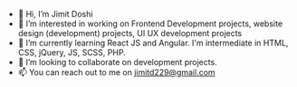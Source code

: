 - 👋 Hi, I’m Jimit Doshi
- 👀 I’m interested in working on Frontend Development projects, website design (development) projects, UI UX development projects
- 🌱 I’m currently learning React JS and Angular. I'm intermediate in HTML, CSS, jQuery, JS, SCSS, PHP.
- 💞️ I’m looking to collaborate on development projects.
- 📫 You can reach out to me on jimitd229@gmail.com

